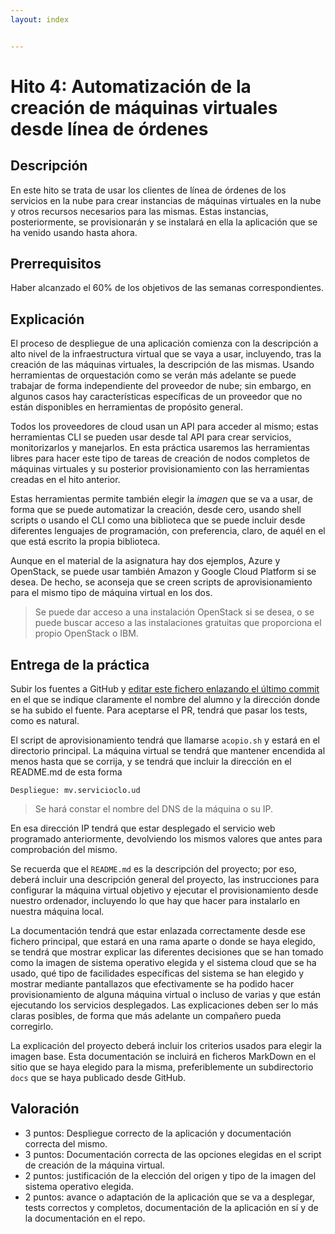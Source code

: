```yaml
---
layout: index


---
```

Hito 4: Automatización  de la creación de máquinas virtuales desde línea de órdenes
=====================================

Descripción
-----------------

En este hito se trata de usar los clientes de línea de órdenes de los
servicios en la nube para
crear instancias de máquinas virtuales en la nube y otros recursos
necesarios para las mismas. Estas instancias, posteriormente, se
provisionarán y se instalará en ella la aplicación que se ha venido
usando hasta ahora.

Prerrequisitos
--------------------

Haber alcanzado el 60% de los objetivos de las semanas correspondientes.

Explicación
----------------

El proceso de despliegue de una aplicación comienza con
la descripción a alto nivel de la infraestructura virtual que se vaya
a usar, incluyendo, tras la creación de las máquinas virtuales, la
descripción de las mismas. Usando herramientas de orquestación como se
verán más adelante se puede trabajar de forma independiente del
proveedor de nube; sin embargo, en algunos casos hay características
específicas de un proveedor que no están disponibles en herramientas
de propósito general.

Todos los proveedores de cloud usan un API para acceder al mismo;
estas herramientas CLI se pueden usar desde tal API para crear
servicios, monitorizarlos y manejarlos. En esta práctica usaremos las
herramientas libres para hacer este tipo de tareas de creación de
nodos completos de máquinas virtuales y su posterior provisionamiento
con las herramientas creadas en el hito anterior. 

Estas herramientas permite también elegir la *imagen* que se va a usar, de forma que se puede automatizar
la creación, desde cero, usando shell scripts o usando el CLI como una
biblioteca que se puede incluir desde diferentes lenguajes de
programación, con preferencia, claro, de aquél en el que está escrito
la propia biblioteca. 

Aunque en el material de la asignatura hay dos ejemplos, Azure y
OpenStack, se puede usar también Amazon y Google Cloud Platform si se desea. De hecho, se
aconseja que se creen scripts de aprovisionamiento para el mismo tipo
de máquina virtual en los dos.

> Se puede dar acceso a una instalación OpenStack si se desea, o se
> puede buscar acceso a las instalaciones gratuitas que proporciona el
> propio OpenStack o IBM.


Entrega de la práctica
--------------------------------

Subir los fuentes a GitHub y 
[editar este fichero enlazando el último commit](https://github.com/JJ/CC-18-19/blob/master/proyectos/hito-4)
en el 
que se indique claramente el nombre del alumno y la dirección donde se ha subido el
fuente. Para aceptarse el PR, tendrá que pasar los tests, como es
natural. 

El script de aprovisionamiento tendrá que llamarse `acopio.sh` y
estará en el directorio principal.
La máquina
virtual se tendrá que mantener encendida al menos hasta que se
corrija, y se tendrá que incluir la dirección en el README.md de esta
forma

	Despliegue: mv.servicioclo.ud
	
>Se hará constar el nombre del DNS de la máquina o su IP.

En esa dirección IP tendrá que estar desplegado el servicio web
programado anteriormente, devolviendo los mismos valores que antes
para comprobación del mismo.

Se recuerda que el `README.md` es la descripción del proyecto; por
eso, deberá incluir una descripción general del proyecto,  las
instrucciones para configurar la máquina 
virtual objetivo y ejecutar el provisionamiento desde nuestro
ordenador, incluyendo lo que hay que hacer para instalarlo en nuestra
máquina local. 

La documentación tendrá que estar enlazada correctamente desde ese
fichero principal, que estará en una rama aparte o donde se haya
elegido, se tendrá que mostrar explicar las diferentes decisiones que
se han tomado como la imagen de sistema operativo elegida y el sistema
cloud que se ha usado, qué tipo de facilidades específicas del sistema
se han elegido y mostrar mediante pantallazos que efectivamente se ha podido hacer
provisionamiento de alguna máquina virtual o incluso de varias y que
están ejecutando los servicios desplegados. Las explicaciones deben
ser lo más claras posibles, de forma que más adelante un compañero
pueda corregirlo.

La explicación del proyecto deberá incluir los criterios usados para
elegir la imagen base. Esta documentación se incluirá
en ficheros MarkDown en el sitio que se haya elegido para la misma,
preferiblemente un subdirectorio `docs` que se haya publicado desde
GitHub.

Valoración
--------------

* 3 puntos: Despliegue correcto de la aplicación y documentación
  correcta del mismo.
* 3 puntos: Documentación correcta de las opciones elegidas en el
  script de creación de la máquina virtual.
* 2 puntos: justificación de la elección del origen y tipo de la
  imagen del sistema operativo elegida.
* 2 puntos: avance o adaptación de la aplicación que se va a
  desplegar, tests correctos y completos, documentación de la
  aplicación en sí y de la documentación en el repo.
  


